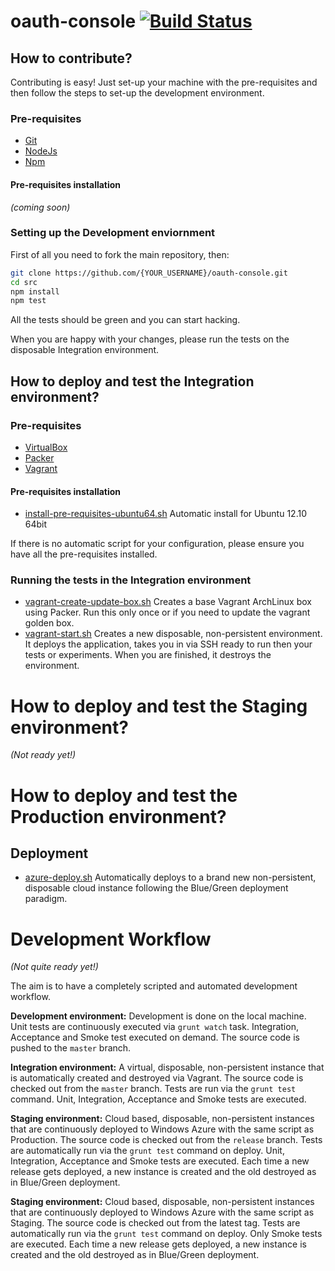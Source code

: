 oauth-console [![Build Status](https://travis-ci.org/bettiolo/oauth-console.svg?branch=master)](https://travis-ci.org/bettiolo/oauth-console)
=============

## How to contribute?

Contributing is easy! Just set-up your machine with the pre-requisites and then follow the steps to set-up the development environment.

### Pre-requisites

- [Git](http://git-scm.com)
- [NodeJs](http://nodejs.org)
- [Npm](https://www.npmjs.org)

#### Pre-requisites installation

*(coming soon)*

### Setting up the Development enviornment

First of all you need to fork the main repository, then:

```bash
git clone https://github.com/{YOUR_USERNAME}/oauth-console.git
cd src
npm install
npm test
```

All the tests should be green and you can start hacking. 

When you are happy with your changes, please run the tests on the disposable Integration environment.

## How to deploy and test the Integration environment?

### Pre-requisites

- [VirtualBox](http://www.virtualbox.org)
- [Packer](http://www.packer.io)
- [Vagrant](http://www.vagrantup.com)

#### Pre-requisites installation

- [install-pre-requisites-ubuntu64.sh](install-pre-requisites-ubuntu64.sh) Automatic install for Ubuntu 12.10 64bit

If there is no automatic script for your configuration, please ensure you have all the pre-requisites installed.

### Running the tests in the Integration environment

- [vagrant-create-update-box.sh](vagrant-create-update-box.sh) Creates a base Vagrant ArchLinux box using Packer. Run this only once or if you need to update the vagrant golden box.
- [vagrant-start.sh](vagrant-start.sh) Creates a new disposable, non-persistent environment. It deploys the application, takes you in via SSH ready to run then your tests or experiments. When you are finished, it destroys the environment.

# How to deploy and test the Staging environment?

*(Not ready yet!)*

# How to deploy and test the Production environment?

## Deployment

- [azure-deploy.sh](azure-deploy.sh) Automatically deploys to a brand new non-persistent, disposable cloud instance following the Blue/Green deployment paradigm.

# Development Workflow 

*(Not quite ready yet!)*

The aim is to have a completely scripted and automated development workflow.

**Development environment:** Development is done on the local machine. Unit tests are continuously executed via `grunt watch` task. Integration, Acceptance and Smoke test executed on demand. The source code is pushed to the `master` branch.

**Integration environment:** A virtual, disposable, non-persistent instance that is automatically created and destroyed via Vagrant. The source code is checked out from the `master` branch. Tests are run via the `grunt test` command. Unit, Integration, Acceptance and Smoke tests are executed.

**Staging environment:** Cloud based, disposable, non-persistent instances that are continuously deployed to Windows Azure with the same script as Production. The source code is checked out from the `release` branch. Tests are automatically run via the `grunt test` command on deploy. Unit, Integration, Acceptance and Smoke tests are executed. Each time a new release gets deployed, a new instance is created and the old destroyed as in Blue/Green deployment.

**Staging environment:** Cloud based, disposable, non-persistent instances that are continuously deployed to Windows Azure with the same script as Staging. The source code is checked out from the latest tag. Tests are automatically run via the `grunt test` command on deploy. Only Smoke tests are executed. Each time a new release gets deployed, a new instance is created and the old destroyed as in Blue/Green deployment.
